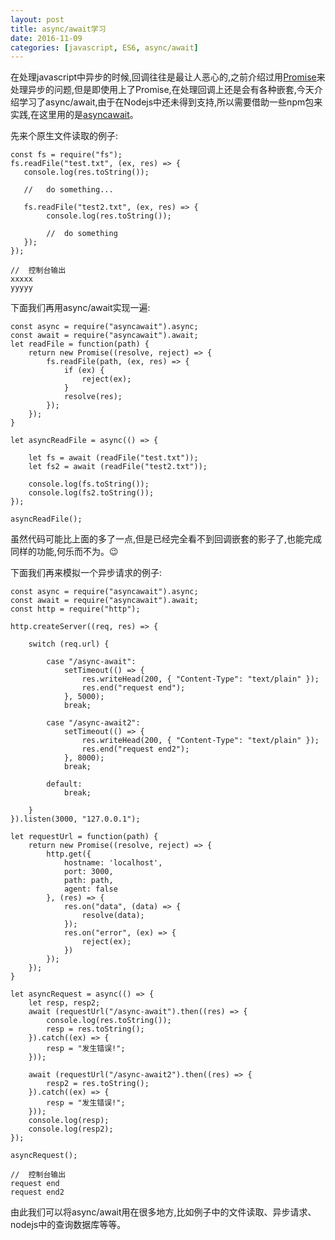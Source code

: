 ```yaml
---
layout: post
title: async/await学习
date: 2016-11-09
categories: [javascript, ES6, async/await]
---
```


在处理javascript中异步的时候,回调往往是最让人恶心的,之前介绍过用[Promise](http://123.207.98.169:81/2016/05/04/2016-05-04-es6-promise/)来处理异步的问题,但是即使用上了Promise,在处理回调上还是会有各种嵌套,今天介绍学习了async/await,由于在Nodejs中还未得到支持,所以需要借助一些npm包来实践,在这里用的是[asyncawait](https://github.com/yortus/asyncawait)。

先来个原生文件读取的例子:

    const fs = require("fs");
    fs.readFile("test.txt", (ex, res) => {
       console.log(res.toString()); 
       
       //   do something...
       
       fs.readFile("test2.txt", (ex, res) => {
            console.log(res.toString());
            
            //  do something
       });
    });
    
    //  控制台输出
    xxxxx
    yyyyy
    
    
下面我们再用async/await实现一遍:

    const async = require("asyncawait").async;
    const await = require("asyncawait").await;
    let readFile = function(path) {
        return new Promise((resolve, reject) => {
            fs.readFile(path, (ex, res) => {
                if (ex) {
                    reject(ex);
                }
                resolve(res);
            });
        });
    }
    
    let asyncReadFile = async(() => {
        
        let fs = await (readFile("test.txt"));
        let fs2 = await (readFile("test2.txt"));
        
        console.log(fs.toString());
        console.log(fs2.toString());
    });
    
    asyncReadFile();
    
虽然代码可能比上面的多了一点,但是已经完全看不到回调嵌套的影子了,也能完成同样的功能,何乐而不为。😉

下面我们再来模拟一个异步请求的例子:

    const async = require("asyncawait").async;
    const await = require("asyncawait").await;
    const http = require("http");
    
    http.createServer((req, res) => {

        switch (req.url) {
    
            case "/async-await":
                setTimeout(() => {
                    res.writeHead(200, { "Content-Type": "text/plain" });
                    res.end("request end");
                }, 5000);
                break;
    
            case "/async-await2":
            	setTimeout(() => {
            		res.writeHead(200, { "Content-Type": "text/plain" });
                    res.end("request end2");
            	}, 8000);
            	break;
    
        	default:
        		break;
    
        }
    }).listen(3000, "127.0.0.1");

    let requestUrl = function(path) {
        return new Promise((resolve, reject) => {
            http.get({
                hostname: 'localhost',
                port: 3000,
                path: path,
                agent: false
            }, (res) => {
                res.on("data", (data) => {
                    resolve(data);
                });
                res.on("error", (ex) => {
                    reject(ex);
                })
            });
        });
    }
    
    let asyncRequest = async(() => {
        let resp, resp2;
        await (requestUrl("/async-await").then((res) => {
        	console.log(res.toString());
            resp = res.toString();
        }).catch((ex) => {
            resp = "发生错误!";
        }));
    
        await (requestUrl("/async-await2").then((res) => {
            resp2 = res.toString();
        }).catch((ex) => {
            resp = "发生错误!";
        }));
        console.log(resp);
        console.log(resp2);
    });
    
    asyncRequest();
    
    //  控制台输出
    request end
    request end2

由此我们可以将async/await用在很多地方,比如例子中的文件读取、异步请求、nodejs中的查询数据库等等。
